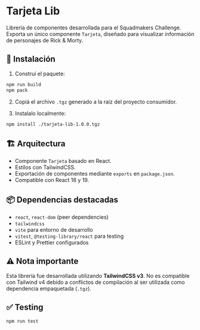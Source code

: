 # Tarjeta Lib

Librería de componentes desarrollada para el Squadmakers Challenge. Exporta un único componente `Tarjeta`, diseñado para visualizar información de personajes de Rick & Morty.

## 🚀 Instalación

1. Construí el paquete:

```bash
npm run build
npm pack
```

2. Copiá el archivo `.tgz` generado a la raíz del proyecto consumidor.

3. Instalalo localmente:

```bash
npm install ./tarjeta-lib-1.0.0.tgz
```

## 🏗️ Arquitectura

- Componente `Tarjeta` basado en React.
- Estilos con TailwindCSS.
- Exportación de componentes mediante `exports` en `package.json`.
- Compatible con React 18 y 19.

## 📦 Dependencias destacadas

- `react`, `react-dom` (peer dependencies)
- `tailwindcss`
- `vite` para entorno de desarrollo
- `vitest`, `@testing-library/react` para testing
- ESLint y Prettier configurados

## ⚠️ Nota importante

Esta librería fue desarrollada utilizando **TailwindCSS v3**. No es compatible con Tailwind v4 debido a conflictos de compilación al ser utilizada como dependencia empaquetada (`.tgz`).

## ✅ Testing

```bash
npm run test
```

